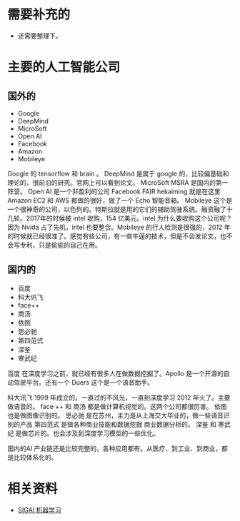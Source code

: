 
# 需要补充的

- 还需要整理下。


# 主要的人工智能公司

## 国外的

- Google
- DeepMind
- MicroSoft
- Open AI
- Facebook
- Amazon
- Mobileye

Google 的 tensorflow 和 brain 。
DeepMind 是属于 google 的，比较偏基础和理论的，很前沿的研究。官网上可以看到论文。
MicroSoft MSRA 是国内的第一阵营。
Open AI 是一个非盈利的公司
Facebook FAIR hekaiming 就是在这里
Amazon EC2 和 AWS 都做的很好，做了一个 Echo 智能音箱。
Mobileye 这个是一个很神奇的公司，以色列的。特斯拉就是用的它们的辅助驾驶系统。融资融了十几轮。2017年的时候被 intel 收购，154 亿美元。intel 为什么要收购这个公司呢？因为 Nvida 占了先机，intel 也要整合。Mobileye 的行人检测是很强的，2012 年的时候就已经很准了。感觉有些公司，有一些牛逼的技术，但是不会发论文，也不会写专利，只是偷偷的自己在用。


## 国内的

- 百度
- 科大讯飞
- face++
- 商汤
- 依图
- 思必驰
- 第四范式
- 深鉴
- 寒武纪

百度 在深度学习之前，就已经有很多人在做数据挖掘了。Apollo 是一个开源的自动驾驶平台。还有一个 Duers 这个是一个语音助手。

科大讯飞 1999 年成立的。一直过的不风光，一直到深度学习 2012 年火了。主要做语音的。
face ++ 和 商汤 都是做计算机视觉的。这两个公司都很厉害。
依图 也是做图像识别的。
思必驰 是在苏州，主力是从上海交大毕业的，做一些语音识别的产品
第四范式 是做各种商业技能和数据挖掘 商业数据分析的。
深鉴 和 寒武纪 是做芯片的。也会涉及到深度学习模型的一些优化。

国内的AI 产业链还是比较完整的，各种应用都有。从医疗、到工业、到商业，都是比较体系化的。







# 相关资料

- [SIGAI 机器学习](http://sigai.cn/index.php?r=front/viewcourse&id=13)
